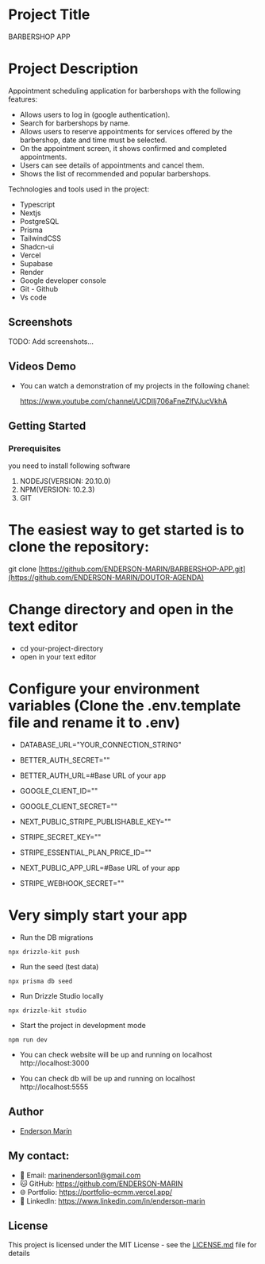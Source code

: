 # Project Title

BARBERSHOP APP

# Project Description

Appointment scheduling application for barbershops with the following features:

- Allows users to log in (google authentication).
- Search for barbershops by name.
- Allows users to reserve appointments for services offered by the barbershop, date and time must be selected.
- On the appointment screen, it shows confirmed and completed appointments.
- Users can see details of appointments and cancel them.
- Shows the list of recommended and popular barbershops.

Technologies and tools used in the project:

- Typescript
- Nextjs
- PostgreSQL
- Prisma
- TailwindCSS
- Shadcn-ui
- Vercel
- Supabase
- Render
- Google developer console
- Git - Github
- Vs code

## Screenshots

TODO: Add screenshots...

## Videos Demo

- You can watch a demonstration of my projects in the following chanel:

  https://www.youtube.com/channel/UCDIIj706aFneZlfVJucVkhA

## Getting Started

### Prerequisites

you need to install following software

1.  NODEJS(VERSION: 20.10.0)
2.  NPM(VERSION: 10.2.3)
3.  GIT

# The easiest way to get started is to clone the repository:

git clone [https://github.com/ENDERSON-MARIN/BARBERSHOP-APP.git](https://github.com/ENDERSON-MARIN/DOUTOR-AGENDA)

# Change directory and open in the text editor

- cd your-project-directory
- open in your text editor

# Configure your environment variables (Clone the .env.template file and rename it to .env)

- DATABASE_URL="YOUR_CONNECTION_STRING"
- BETTER_AUTH_SECRET=""
- BETTER_AUTH_URL=#Base URL of your app

- GOOGLE_CLIENT_ID=""
- GOOGLE_CLIENT_SECRET=""

- NEXT_PUBLIC_STRIPE_PUBLISHABLE_KEY=""
- STRIPE_SECRET_KEY=""
- STRIPE_ESSENTIAL_PLAN_PRICE_ID=""
- NEXT_PUBLIC_APP_URL=#Base URL of your app
- STRIPE_WEBHOOK_SECRET=""

# Very simply start your app

- Run the DB migrations

```
npx drizzle-kit push
```

- Run the seed (test data)

```
npx prisma db seed
```

- Run Drizzle Studio locally

```
npx drizzle-kit studio
```

- Start the project in development mode

```
npm run dev
```

- You can check website will be up and running on localhost
  http://localhost:3000

- You can check db will be up and running on localhost
  http://localhost:5555

## Author

- [Enderson Marín](https://www.marinenderson.com)

## My contact:

- 📧 Email: marinenderson1@gmail.com
- 🐱 GitHub: https://github.com/ENDERSON-MARIN
- 🌐 Portfolio: https://portfolio-ecmm.vercel.app/
- 💼 LinkedIn: https://www.linkedin.com/in/enderson-marin

## License

This project is licensed under the MIT License - see the [LICENSE.md](LICENSE.md) file for details
